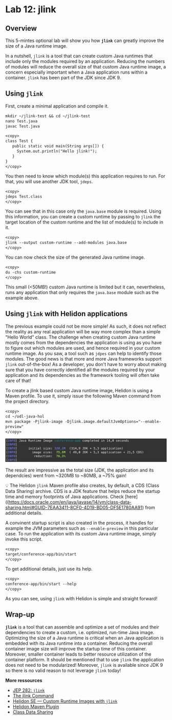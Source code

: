 # Lab 12: jlink

## Overview

This 5-mintes optional lab will show you how **`jlink`** can greatly improve the size of a Java runtime image.

In a nutshell, `jlink` is a tool that can create custom Java runtimes that include only the modules required by an application. Reducing the numbers of modules will reduce the overall size of that custom Java runtime image, a concern especially important when a Java application runs within a container. `jlink` has been part of the JDK since JDK 9.

## Using `jlink`


First, create a minimal application and compile it.


```
mkdir ~/jlink-test && cd ~/jlink-test
nano Test.java
javac Test.java
```

```
<copy>
class Test {
   public static void main(String args[]) {
     System.out.println("Hello jlink!");
   }
}
</copy>
```

You then need to know which module(s) this application requires to run. For that, you will use another JDK tool, `jdeps`.

```
<copy>
jdeps Test.class
</copy>
```

You can see that in this case only the `java.base` module is required. Using this information, you can create a custom runtime by passing to `jlink` the target location of the custom runtime and the list of module(s) to include in it.

```
<copy>
jlink --output custom-runtime --add-modules java.base
</copy>
```

You can now check the size of the generated Java runtime image.

```
<copy>
du -chs custom-runtime
</copy>
```

This small (<50MB!) custom Java runtime is limited but it can, nevertheless, runs any application that only requires the `java.base` module such as the example above.


## Using `jlink` with Helidon applications 


The previous example could not be more simple! As such, it does not reflect the reality as any real application will be way more complex than a simple "Hello World" class. The challenge when creating custom Java runtime mostly comes from the dependencies the application is using as you have to figure out which modules are used, and hence required in your custom runtime image. As you saw, a tool such as `jdpes` can help to identify those modules. The good news is that more and more Java frameworks support `jlink` out-of-the-box! As a developer, you don't have to worry about making sure that you have correctly identified all the modules required by your application and its dependencies as the framework tooling will often take care of that!

To create a jlink based custom Java runtime image, Helidon is using a Maven profile. To use it, simply issue the following Maven command from the project directory.

```
<copy>
cd ~/odl-java-hol
mvn package -Pjlink-image -Djlink.image.defaultJvmOptions="--enable-preview"
</copy>
```

![](./images/lab11-1.png " ")

The result are impressive as the total size (JDK, the application and its dependcies) went from ~320MB to ~80MB, a ~75% gain!

💡 The Helidon `jlink` Maven profile also creates, by default, a CDS (Class Data Sharing) archive. CDS is a JDK feature that helps reduce the startup time and memory footprints of Java applications. Check [here]((https://docs.oracle.com/en/java/javase/14/vm/class-data-sharing.html#GUID-7EAA3411-8CF0-4D19-BD05-DF5E1780AA91) from additional details.

A convinent startup script is also created in the process, it handles for example the JVM parameters such as `--enable-preview` in this particular case. To run the application with its custom Java runtime image, simply invoke this script.

```
<copy>
target/conference-app/bin/start
</copy>
```

To get additional details, just use its help.
```
<copy>
conference-app/bin/start --help
</copy>
```

As you can see, using `jlink` with Helidon is simple and straight forward!


## Wrap-up

**`jlink`** is a tool that can assemble and optimize a set of modules and their dependencies to create a custom, i.e. optimized, run-time Java image. Optimizing the size of a Java runtime is critical when an Java application is embedded with its Java runtime into a container. Reducing the overall container image size will improve the startup time of this container. Moreover, smaller container leads to better resource utilization of the container platform.  It should be mentioned that to use `jlink` the application does not need to be modularized! Moreover, `jlink` is available since JDK 9 so there is no valid reason to not leverage `jlink` today!

**More ressources**
* [JEP 282: `jlink`](https://openjdk.java.net/jeps/282)
* [The jlink Command](https://docs.oracle.com/en/java/javase/14/docs/specs/man/jlink.html)
* [Helidon SE — Custom Runtime Images with `jlink`](https://helidon.io/docs/v2/#/se/guides/37_jlink_image)
* [Helidon Maven Plugin](https://github.com/oracle/helidon-build-tools/tree/master/helidon-maven-plugin#goal-jlink-image)
* [Class Data Sharing](https://docs.oracle.com/en/java/javase/14/vm/class-data-sharing.html#GUID-7EAA3411-8CF0-4D19-BD05-DF5E1780AA91)



 